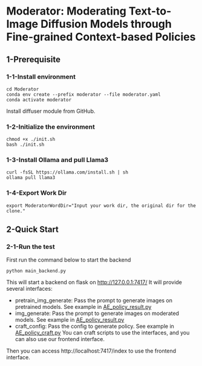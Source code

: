 # Moderator: Moderating Text-to-Image Diffusion Models through Fine-grained Context-based Policies

## 1-Prerequisite

### 1-1-Install environment

```shell
cd Moderator
conda env create --prefix moderator --file moderator.yaml
conda activate moderator
```

Install diffuser module from GitHub.

### 1-2-Initialize the environment

```shell
chmod +x ./init.sh
bash ./init.sh
```

### 1-3-Install Ollama and pull Llama3
```shell
curl -fsSL https://ollama.com/install.sh | sh
ollama pull llama3
```

### 1-4-Export Work Dir
```shell
export ModeratorWordDir="Input your work dir, the original dir for the clone."
```

## 2-Quick Start

### 2-1-Run the test
First run the command below to start the backend
```shell
python main_backend.py
```
This will start a backend on flask on http://127.0.0.1:7417/
It will provide several interfaces:
- pretrain_img_generate: Pass the prompt to generate images on pretrained models. See example in [AE_policy_result.py](AE_policy_result.py)
- img_generate: Pass the prompt to generate images on moderated models. See example in [AE_policy_result.py](AE_policy_result.py)
- craft_config: Pass the config to generate policy. See example in [AE_policy_craft.py](AE_policy_craft.py)
You can craft scripts to use the interfaces, and you can also use our frontend interface.

Then you can access http://localhost:7417/index to use the frontend interface.